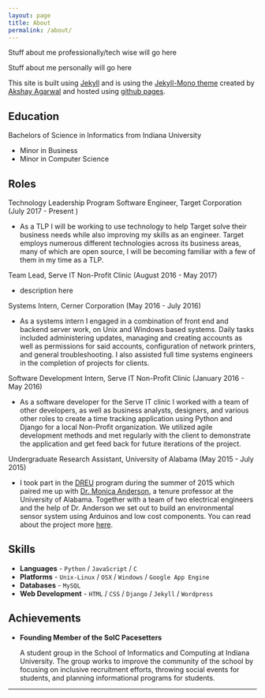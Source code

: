 ```yaml
---
layout: page
title: About
permalink: /about/
---
```


Stuff about me professionally/tech wise will go here

Stuff about me personally will go here

This site is built using [Jekyll](https://jekyllrb.com/) and is using the [Jekyll-Mono theme](https://github.com/AkshayAgarwal007/Jekyll-Mono) created by [Akshay Agarwal](http://akshayagarwal.me/) and hosted using [github pages](https://pages.github.com/).

## Education

Bachelors of Science in Informatics from Indiana University

* Minor in Business
* Minor in Computer Science

## Roles

Technology Leadership Program Software Engineer, Target Corporation (July 2017 - Present )

* As a TLP I will be working to use technology to help Target solve their business needs while also improving my skills as an engineer. Target employs numerous different technologies across its business areas, many of which are open source, I will be becoming familiar with a few of them in my time as a TLP.

Team Lead, Serve IT Non-Profit Clinic (August 2016 - May 2017)

* description here

Systems Intern, Cerner Corporation (May 2016 - July 2016)

* As a systems intern I engaged in a combination of front end and backend server work, on Unix and Windows based systems. Daily tasks included administering updates, managing and creating accounts as well as permissions for said accounts, configuration of network printers, and general troubleshooting. I also assisted full time systems engineers in the completion of projects for clients.


Software Development Intern, Serve IT Non-Profit Clinic (January 2016 - May 2016)

* As a software developer for the Serve IT clinic I worked with a team of other developers, as well as business analysts, designers, and various other roles to create a time tracking application using Python and Django for a local Non-Profit organization. We utilized agile development methods and met regularly with the client to demonstrate the application and get feed back for future iterations of the project.

Undergraduate Research Assistant, University of Alabama (May 2015 - July 2015)

* I took part in the [DREU](http://cra.org/cra-w/dreu/) program during the summer of 2015 which paired me up with [Dr. Monica Anderson](http://eng.ua.edu/people/manderson/), a tenure professor at the University of Alabama. Together with a team of two electrical engineers and the help of Dr. Anderson we set out to build an environmental sensor system using Arduinos and low cost components. You can read about the project more [here](http://omarwhite-ua-dreu.weebly.com/).




## Skills

* **Languages** - `Python` / `JavaScript` / `C`
* **Platforms** - `Unix-Linux` / `OSX` / `Windows` / `Google App Engine`
* **Databases** - `MySQL`
* **Web Development** - `HTML` / `CSS` / `Django` / `Jekyll` / `Wordpress`


## Achievements



* **Founding Member of the SoIC Pacesetters**

   A student group in the School of Informatics and Computing at Indiana University. The group works to improve the community of the school by focusing on inclusive recruitment efforts, throwing social events for students, and planning informational programs for students.

***

